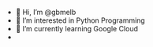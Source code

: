 - 👋 Hi, I’m @gbmelb
- 👀 I’m interested in Python Programming
- 🌱 I’m currently learning Google Cloud
-

<!---
gbmelb/gbmelb is a ✨ special ✨ repository because its `README.md` (this file) appears on your GitHub profile.
You can click the Preview link to take a look at your changes.
--->
